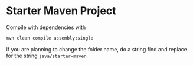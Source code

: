 # Starter Maven Project

Compile with dependencies with

```bash
mvn clean compile assembly:single
```

If you are planning to change the folder name, do a string find and replace for the string `java/starter-maven`
